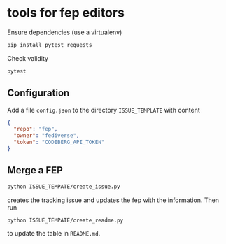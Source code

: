 # tools for fep editors

Ensure dependencies (use a virtualenv)

```bash
pip install pytest requests
```

Check validity

```bash
pytest
```

## Configuration

Add a file `config.json` to the directory `ISSUE_TEMPLATE` with content

```json
{
  "repo": "fep",
  "owner": "fediverse",
  "token": "CODEBERG_API_TOKEN"
}

```

## Merge a FEP

```bash
python ISSUE_TEMPATE/create_issue.py
```

creates the tracking issue and updates the fep with the information. Then run

```bash
python ISSUE_TEMPATE/create_readme.py
```

to update the table in `README.md`.
